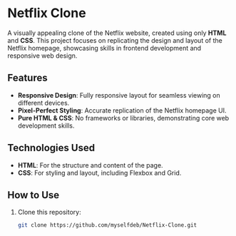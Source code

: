 # Netflix Clone  
A visually appealing clone of the Netflix website, created using only **HTML** and **CSS**. This project focuses on replicating the design and layout of the Netflix homepage, showcasing skills in frontend development and responsive web design.

## Features  
- **Responsive Design**: Fully responsive layout for seamless viewing on different devices.  
- **Pixel-Perfect Styling**: Accurate replication of the Netflix homepage UI.  
- **Pure HTML & CSS**: No frameworks or libraries, demonstrating core web development skills.  

## Technologies Used  
- **HTML**: For the structure and content of the page.  
- **CSS**: For styling and layout, including Flexbox and Grid.  

## How to Use  
1. Clone this repository:  
   ```bash  
   git clone https://github.com/myselfdeb/Netflix-Clone.git  
